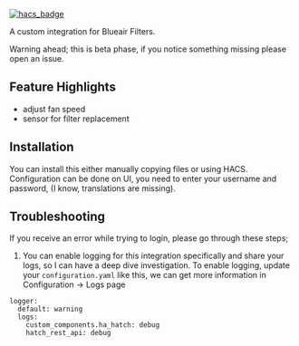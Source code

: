 [![hacs_badge](https://img.shields.io/badge/HACS-Default-41BDF5.svg?style=for-the-badge)](https://github.com/hacs/integration)

A custom integration for Blueair Filters.

Warning ahead; this is beta phase, if you notice something missing please open an issue.

## Feature Highlights ##
- adjust fan speed
- sensor for filter replacement

## Installation ##
You can install this either manually copying files or using HACS. Configuration can be done on UI, you need to enter your username and password, (I know, translations are missing).

## Troubleshooting ##
If you receive an error while trying to login, please go through these steps;
1. You can enable logging for this integration specifically and share your logs, so I can have a deep dive investigation. To enable logging, update your `configuration.yaml` like this, we can get more information in Configuration -> Logs page
```
logger:
  default: warning
  logs:
    custom_components.ha_hatch: debug
    hatch_rest_api: debug
```

